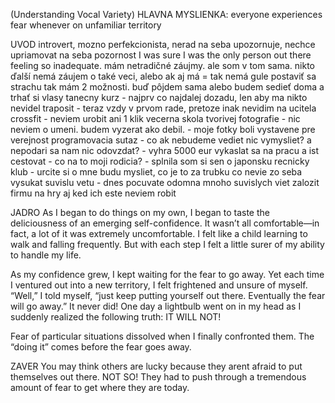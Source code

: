  (Understanding Vocal Variety)
	HLAVNA MYSLIENKA: everyone experiences fear whenever on unfamiliar territory

UVOD
introvert, mozno perfekcionista, nerad na seba upozornuje, nechce upriamovat na seba pozornost
I was sure I was the only person out there feeling so inadequate.
mám netradičné záujmy. ale som v tom sama. nikto ďalší nemá záujem o také veci, alebo ak aj má = tak nemá gule postaviť sa strachu
tak mám 2 možnosti. buď pôjdem sama alebo budem sedieť doma a trhať si vlasy
	tanecny kurz - najprv co najdalej dozadu, len aby ma nikto nevidel traposit - teraz vzdy v prvom rade, pretoze inak nevidim na ucitela
	crossfit - neviem urobit ani 1 klik
	vecerna skola tvorivej fotografie - nic neviem o umeni. budem vyzerat ako debil. - moje fotky boli vystavene pre verejnost
	programovacia sutaz - co ak nebudeme vediet nic vymysliet? a nepodari sa nam nic odovzdat? - vyhra 5000 eur
	vykaslat sa na pracu a ist cestovat - co na to moji rodicia? - splnila som si sen o japonsku
	recnicky klub - urcite si o mne budu mysliet, co je to za trubku co nevie zo seba vysukat suvislu vetu - dnes pocuvate odomna mnoho suvislych viet
	zalozit firmu na hry aj ked ich este neviem robit

JADRO
As I began to do things on my own, I began to taste the deliciousness of an emerging self-confidence. It wasn’t all comfortable—in fact, a lot of it
was extremely uncomfortable. I felt like a child learning to walk and falling frequently. But with each step I felt a little surer of my ability to handle my life.

As my confidence grew, I kept waiting for the fear to go away. Yet each time I ventured out into a new territory, I felt frightened and unsure of
myself. “Well,” I told myself, “just keep putting yourself out there. Eventually the fear will go away.” It never did! One day a lightbulb went on 
in my head as I suddenly realized the following truth: IT WILL NOT!

Fear of particular situations dissolved when I finally confronted them. The “doing it” comes before the fear goes away.

ZAVER
You may think others are lucky because they arent afraid to put themselves out there. NOT SO! They had to push through a tremendous amount of fear to get where they are today.